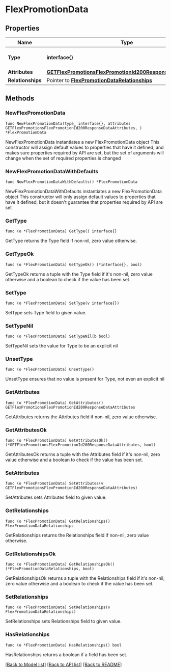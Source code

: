 # FlexPromotionData

## Properties

Name | Type | Description | Notes
------------ | ------------- | ------------- | -------------
**Type** | **interface{}** | The resource&#39;s type | 
**Attributes** | [**GETFlexPromotionsFlexPromotionId200ResponseDataAttributes**](GETFlexPromotionsFlexPromotionId200ResponseDataAttributes.md) |  | 
**Relationships** | Pointer to [**FlexPromotionDataRelationships**](FlexPromotionDataRelationships.md) |  | [optional] 

## Methods

### NewFlexPromotionData

`func NewFlexPromotionData(type_ interface{}, attributes GETFlexPromotionsFlexPromotionId200ResponseDataAttributes, ) *FlexPromotionData`

NewFlexPromotionData instantiates a new FlexPromotionData object
This constructor will assign default values to properties that have it defined,
and makes sure properties required by API are set, but the set of arguments
will change when the set of required properties is changed

### NewFlexPromotionDataWithDefaults

`func NewFlexPromotionDataWithDefaults() *FlexPromotionData`

NewFlexPromotionDataWithDefaults instantiates a new FlexPromotionData object
This constructor will only assign default values to properties that have it defined,
but it doesn't guarantee that properties required by API are set

### GetType

`func (o *FlexPromotionData) GetType() interface{}`

GetType returns the Type field if non-nil, zero value otherwise.

### GetTypeOk

`func (o *FlexPromotionData) GetTypeOk() (*interface{}, bool)`

GetTypeOk returns a tuple with the Type field if it's non-nil, zero value otherwise
and a boolean to check if the value has been set.

### SetType

`func (o *FlexPromotionData) SetType(v interface{})`

SetType sets Type field to given value.


### SetTypeNil

`func (o *FlexPromotionData) SetTypeNil(b bool)`

 SetTypeNil sets the value for Type to be an explicit nil

### UnsetType
`func (o *FlexPromotionData) UnsetType()`

UnsetType ensures that no value is present for Type, not even an explicit nil
### GetAttributes

`func (o *FlexPromotionData) GetAttributes() GETFlexPromotionsFlexPromotionId200ResponseDataAttributes`

GetAttributes returns the Attributes field if non-nil, zero value otherwise.

### GetAttributesOk

`func (o *FlexPromotionData) GetAttributesOk() (*GETFlexPromotionsFlexPromotionId200ResponseDataAttributes, bool)`

GetAttributesOk returns a tuple with the Attributes field if it's non-nil, zero value otherwise
and a boolean to check if the value has been set.

### SetAttributes

`func (o *FlexPromotionData) SetAttributes(v GETFlexPromotionsFlexPromotionId200ResponseDataAttributes)`

SetAttributes sets Attributes field to given value.


### GetRelationships

`func (o *FlexPromotionData) GetRelationships() FlexPromotionDataRelationships`

GetRelationships returns the Relationships field if non-nil, zero value otherwise.

### GetRelationshipsOk

`func (o *FlexPromotionData) GetRelationshipsOk() (*FlexPromotionDataRelationships, bool)`

GetRelationshipsOk returns a tuple with the Relationships field if it's non-nil, zero value otherwise
and a boolean to check if the value has been set.

### SetRelationships

`func (o *FlexPromotionData) SetRelationships(v FlexPromotionDataRelationships)`

SetRelationships sets Relationships field to given value.

### HasRelationships

`func (o *FlexPromotionData) HasRelationships() bool`

HasRelationships returns a boolean if a field has been set.


[[Back to Model list]](../README.md#documentation-for-models) [[Back to API list]](../README.md#documentation-for-api-endpoints) [[Back to README]](../README.md)


